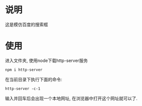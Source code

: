 # 说明

这是模仿百度的搜索框

# 使用

进入文件夹, 使用node下载http-server服务
```
npm i http-server
```
在当前目录下执行下面的命令:
```
http-server -c-1
```
输入并回车后会出现一个本地网址, 在浏览器中打开这个网址就可以了.
